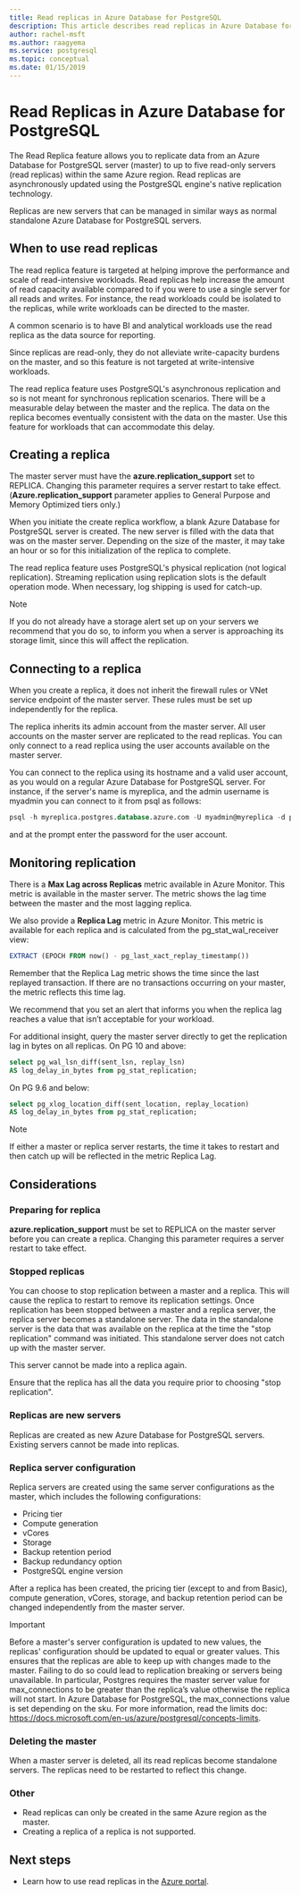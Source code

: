 ```yaml
---
title: Read replicas in Azure Database for PostgreSQL
description: This article describes read replicas in Azure Database for PostgreSQL.
author: rachel-msft
ms.author: raagyema
ms.service: postgresql
ms.topic: conceptual
ms.date: 01/15/2019
---
```


# Read Replicas in Azure Database for PostgreSQL
The Read Replica feature allows you to replicate data from an Azure Database for PostgreSQL server (master) to up to five read-only servers (read replicas) within the same Azure region. Read replicas are asynchronously updated using the PostgreSQL engine's native replication technology.

Replicas are new servers that can be managed in similar ways as normal standalone Azure Database for PostgreSQL servers. 

## When to use read replicas
The read replica feature is targeted at helping improve the performance and scale of read-intensive workloads. Read replicas help increase the amount of read capacity available compared to if you were to use a single server for all reads and writes. For instance, the read workloads could be isolated to the replicas, while write workloads can be directed to the master.

A common scenario is to have BI and analytical workloads use the read replica as the data source for reporting.

Since replicas are read-only, they do not alleviate write-capacity burdens on the master, and so this feature is not targeted at write-intensive workloads.

The read replica feature uses PostgreSQL's asynchronous replication and so is not meant for synchronous replication scenarios. There will be a measurable delay between the master and the replica. The data on the replica becomes eventually consistent with the data on the master. Use this feature for workloads that can accommodate this delay.

## Creating a replica
The master server must have the **azure.replication_support** set to REPLICA. Changing this parameter requires a server restart to take effect. (**Azure.replication_support** parameter applies to General Purpose and Memory Optimized tiers only.)

When you initiate the create replica workflow, a blank Azure Database for PostgreSQL server is created. The new server is filled with the data that was on the master server. Depending on the size of the master, it may take an hour or so for this initialization of the replica to complete. 

The read replica feature uses PostgreSQL's physical replication (not logical replication). Streaming replication using replication slots is the default operation mode. When necessary, log shipping is used for catch-up.

> [!NOTE]
> If you do not already have a storage alert set up on your servers we recommend that you do so, to inform you when a server is approaching its storage limit, since this will affect the replication.

## Connecting to a replica
When you create a replica, it does not inherit the firewall rules or VNet service endpoint of the master server. These rules must be set up independently for the replica.

The replica inherits its admin account from the master server. All user accounts on the master server are replicated to the read replicas. You can only connect to a read replica using the user accounts available on the master server.

You can connect to the replica using its hostname and a valid user account, as you would on a regular Azure Database for PostgreSQL server. For instance, if the server's name is myreplica, and the admin username is myadmin you can connect to it from psql as follows:

```SQL
psql -h myreplica.postgres.database.azure.com -U myadmin@myreplica -d postgres
```
and at the prompt enter the password for the user account.

## Monitoring replication
There is a **Max Lag across Replicas** metric available in Azure Monitor. This metric is available in the master server. The metric shows the lag time between the master and the most lagging replica. 

We also provide a **Replica Lag** metric in Azure Monitor. This metric is available for each replica and is calculated from the pg_stat_wal_receiver view:

```SQL
EXTRACT (EPOCH FROM now() - pg_last_xact_replay_timestamp())
```
Remember that the Replica Lag metric shows the time since the last replayed transaction. If there are no transactions occurring on your master, the metric reflects this time lag.

We recommend that you set an alert that informs you when the replica lag reaches a value that isn’t acceptable for your workload. 

For additional insight, query the master server directly to get the replication lag in bytes on all replicas.
On PG 10 and above:
```SQL
select pg_wal_lsn_diff(sent_lsn, replay_lsn) 
AS log_delay_in_bytes from pg_stat_replication;
```

On PG 9.6 and below:
```SQL
select pg_xlog_location_diff(sent_location, replay_location) 
AS log_delay_in_bytes from pg_stat_replication;
```


> [!NOTE]
> If either a master or replica server restarts, the time it takes to restart and then catch up will be reflected in the metric Replica Lag.


## Considerations

### Preparing for replica
**azure.replication_support** must be set to REPLICA on the master server before you can create a replica. Changing this parameter requires a server restart to take effect. 

### Stopped replicas
You can choose to stop replication between a master and a replica. This will cause the replica to restart to remove its replication settings. Once replication has been stopped between a master and a replica server, the replica server becomes a standalone server. The data in the standalone server is the data that was available on the replica at the time the "stop replication" command was initiated. This standalone server does not catch up with the master server.

This server cannot be made into a replica again.

Ensure that the replica has all the data you require prior to choosing "stop replication".

### Replicas are new servers
Replicas are created as new Azure Database for PostgreSQL servers. Existing servers cannot be made into replicas.

### Replica server configuration
Replica servers are created using the same server configurations as the master, which includes the following configurations:
- Pricing tier
- Compute generation
- vCores
- Storage
- Backup retention period
- Backup redundancy option
- PostgreSQL engine version

After a replica has been created, the pricing tier (except to and from Basic), compute generation, vCores, storage, and backup retention period can be changed independently from the master server.

> [!IMPORTANT]
> Before a master's server configuration is updated to new values, the replicas' configuration should be updated to equal or greater values. This ensures that the replicas are able to keep up with changes made to the master. Failing to do so could lead to replication breaking or servers being unavailable.
In particular, Postgres requires the master server value for max_connections to be greater than the replica’s value otherwise the replica will not start. In Azure Database for PostgreSQL, the max_connections value is set depending on the sku. For more information, read the limits doc: https://docs.microsoft.com/en-us/azure/postgresql/concepts-limits. 


### Deleting the master
When a master server is deleted, all its read replicas become standalone servers. The replicas need to be restarted to reflect this change.

### Other
- Read replicas can only be created in the same Azure region as the master.
- Creating a replica of a replica is not supported.

## Next steps
- Learn how to use read replicas in the [Azure portal](howto-read-replicas-portal.md).
